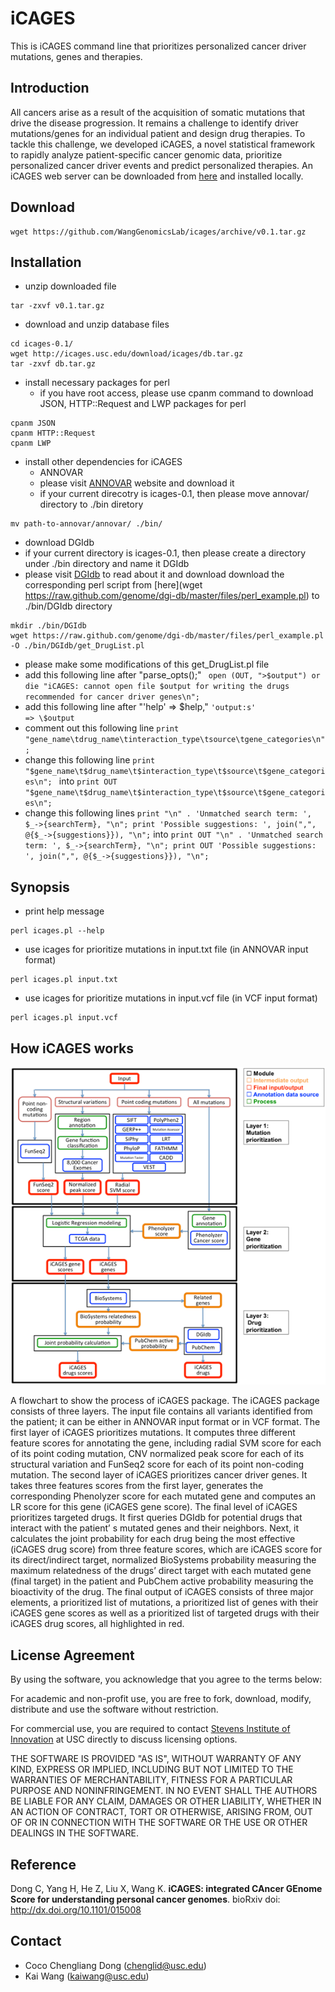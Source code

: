 # iCAGES
This is iCAGES command line that prioritizes personalized cancer driver mutations, genes and therapies.

## Introduction
All cancers arise as a result of the acquisition of somatic mutations that drive the disease progression. It remains a challenge to identify driver mutations/genes for an individual patient and design drug therapies. To tackle this challenge, we developed iCAGES, a novel statistical framework to rapidly analyze patient-specific cancer genomic data, prioritize personalized cancer driver events and predict personalized therapies. An iCAGES web server can be downloaded from [here](http://www.github.com/WangGenomicsLab/icages-server) and installed locally.

## Download
```
wget https://github.com/WangGenomicsLab/icages/archive/v0.1.tar.gz
```

## Installation
- unzip downloaded file
```
tar -zxvf v0.1.tar.gz
```
- download and unzip database files
```
cd icages-0.1/
wget http://icages.usc.edu/download/icages/db.tar.gz
tar -zxvf db.tar.gz
```
- install necessary packages for perl
  * if you have root access, please use cpanm command to download JSON, HTTP::Request and LWP packages for perl
```
cpanm JSON
cpanm HTTP::Request
cpanm LWP
```
- install other dependencies for iCAGES 
  *  ANNOVAR
   * please visit [ANNOVAR](http://www.openbioinformatics.org/annovar/annovar_download.html) website and download it
   * if your current direcotry is icages-0.1, then please move annovar/ directory to ./bin diretory 
```
mv path-to-annovar/annovar/ ./bin/
```
  * download DGIdb
   * if your current directory is icages-0.1, then please create a directory under ./bin directory and name it DGIdb
   * please visit [DGIdb](http://dgidb.genome.wustl.edu/) to read about it and download download the corresponding perl script from [here](wget https://raw.github.com/genome/dgi-db/master/files/perl_example.pl) to ./bin/DGIdb directory
```
mkdir ./bin/DGIdb
wget https://raw.github.com/genome/dgi-db/master/files/perl_example.pl -O ./bin/DGIdb/get_DrugList.pl
```
  * please make some modifications of this get_DrugList.pl file
   * add this following line after "parse_opts();" 
    ``` 
    open (OUT, ">$output") or die "iCAGES: cannot open file $output for writing the drugs recommended for cancer driver genes\n";
    ```
   * add this following line after "'help'                  => \$help,"
    ```
    'output:s'              => \$output 
    ```
   * comment out this following line 
    ```
    print "gene_name\tdrug_name\tinteraction_type\tsource\tgene_categories\n";
    ```
   * change this following line
    ```
    print "$gene_name\t$drug_name\t$interaction_type\t$source\t$gene_categories\n"; 
    ```
     into
    ```
    print OUT "$gene_name\t$drug_name\t$interaction_type\t$source\t$gene_categories\n"; 
    ```
   * change this following lines
    ```
    print "\n" . 'Unmatched search term: ', $_->{searchTerm}, "\n";
    print 'Possible suggestions: ', join(",", @{$_->{suggestions}}), "\n";
    ```
     into 
    ```
    print OUT "\n" . 'Unmatched search term: ', $_->{searchTerm}, "\n";
    print OUT 'Possible suggestions: ', join(",", @{$_->{suggestions}}), "\n";
    ```
    
## Synopsis

- print help message
```
perl icages.pl --help
```

- use icages for prioritize mutations in input.txt file (in ANNOVAR input format)
```
perl icages.pl input.txt
```

- use icages for prioritize mutations in input.vcf file (in VCF input format)
```
perl icages.pl input.vcf
```

## How iCAGES works
![iCAGES pipeline](/img/icages_pipeline.png)

A flowchart to show the process of iCAGES package. The iCAGES package consists of three layers. The input file contains all variants identified from the patient; it can be either in ANNOVAR input format or in VCF format. The first layer of iCAGES prioritizes mutations. It computes three different feature scores for annotating the gene, including radial SVM score for each of its point coding mutation, CNV normalized peak score for each of its structural variation and FunSeq2 score for each of its point non-coding mutation. The second layer of iCAGES prioritizes cancer driver genes. It takes three features scores from the first layer, generates the corresponding Phenolyzer score for each mutated gene and computes an LR score for this gene (iCAGES gene score). The final level of iCAGES prioritizes targeted drugs. It first queries DGIdb for potential drugs that interact with the patient’ s mutated genes and their neighbors. Next, it calculates the joint probability for each drug being the most effective (iCAGES drug score) from three feature scores, which are iCAGES score for its direct/indirect target, normalized BioSystems probability measuring the maximum relatedness of the drugs’ direct target with each mutated gene (final target) in the patient and PubChem active probability measuring the bioactivity of the drug. The final output of iCAGES consists of three major elements, a prioritized list of mutations, a prioritized list of genes with their iCAGES gene scores as well as a prioritized list of targeted drugs with their iCAGES drug scores, all highlighted in red.

## License Agreement
By using the software, you acknowledge that you agree to the terms below:

For academic and non-profit use, you are free to fork, download, modify, distribute and use the software without restriction.

For commercial use, you are required to contact [Stevens Institute of Innovation](https://stevens.usc.edu/contact-us/) at USC directly to discuss licensing options.

THE SOFTWARE IS PROVIDED "AS IS", WITHOUT WARRANTY OF ANY KIND, EXPRESS OR IMPLIED, INCLUDING BUT NOT LIMITED TO THE WARRANTIES OF MERCHANTABILITY, FITNESS FOR A PARTICULAR PURPOSE AND NONINFRINGEMENT. IN NO EVENT SHALL THE AUTHORS BE LIABLE FOR ANY CLAIM, DAMAGES OR OTHER LIABILITY, WHETHER IN AN ACTION OF CONTRACT, TORT OR OTHERWISE, ARISING FROM, OUT OF OR IN CONNECTION WITH THE SOFTWARE OR THE USE OR OTHER DEALINGS IN THE SOFTWARE.

## Reference
Dong C, Yang H, He Z, Liu X, Wang K. **iCAGES: integrated CAncer GEnome Score for understanding personal cancer genomes**. bioRxiv doi: http://dx.doi.org/10.1101/015008

## Contact
- Coco Chengliang Dong (chenglid@usc.edu)
- Kai Wang (kaiwang@usc.edu)


